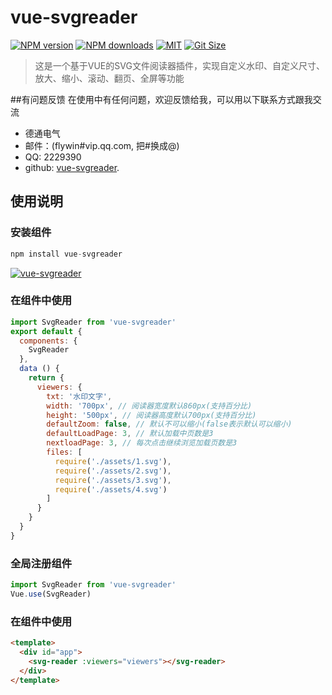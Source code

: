 # vue-svgreader

[![NPM version](https://img.shields.io/npm/v/vue-svgreader.svg?style=flat)](https://www.npmjs.com/package/vue-svgreader) [![NPM downloads](https://img.shields.io/npm/dm/vue-svgreader.svg)](https://www.npmjs.com/package/vue-svgreader) [![MIT](https://img.shields.io/npm/l/vue-svgreader.svg)](https://www.npmjs.com/package/vue-svgreader) [![Git Size](https://img.shields.io/github/languages/code-size/flywin8/vue-svgreader.svg?maxAge=2592000)](https://github.com/flywin8/vue-svgreader) 

> 这是一个基于VUE的SVG文件阅读器插件，实现自定义水印、自定义尺寸、放大、缩小、滚动、翻页、全屏等功能

##有问题反馈
在使用中有任何问题，欢迎反馈给我，可以用以下联系方式跟我交流

* 德通电气
* 邮件：(flywin#vip.qq.com, 把#换成@)
* QQ: 2229390
* github: [vue-svgreader](https://github.com/flywin8/vue-svgreader).

## 使用说明

### 安装组件
```javascript
npm install vue-svgreader
```
[![vue-svgreader](https://nodei.co/npm/vue-svgreader.png)](https://www.npmjs.com/package/vue-svgreader)

### 在组件中使用
```javascript
import SvgReader from 'vue-svgreader'
export default {
  components: {
    SvgReader
  },
  data () {
    return {
      viewers: {
        txt: '水印文字',
        width: '700px', // 阅读器宽度默认860px(支持百分比)
        height: '500px', // 阅读器高度默认700px(支持百分比)
        defaultZoom: false, // 默认不可以缩小(false表示默认可以缩小)
        defaultLoadPage: 3, // 默认加载中页数是3
        nextloadPage: 3, // 每次点击继续浏览加载页数是3
        files: [
          require('./assets/1.svg'),
          require('./assets/2.svg'),
          require('./assets/3.svg'),
          require('./assets/4.svg')
        ]
      }
    }
  }
}
```

### 全局注册组件
```javascript
import SvgReader from 'vue-svgreader'
Vue.use(SvgReader)
```

### 在组件中使用
```html
<template>
  <div id="app">
    <svg-reader :viewers="viewers"></svg-reader>
  </div>
</template>
```
